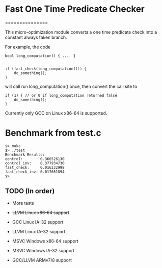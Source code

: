 # Fast One Time Predicate Checker
===============


This micro-optimization module converts a one time predicate check into a constant always taken branch.

For example, the code
    
```
bool long_computation() { .... }


if (fast_check(long_computation())) {
    do_something();
}
```

will call run long_computation() once, then convert the call site to

```
if (1) { // or 0 if long_computation returned false
    do_something();
}
```

Currently only GCC on Linux x86-64 is supported.


# Benchmark from test.c

```
$> make
$> ./test
Benchmark Results:
control:	    0.366526130
control_inv:	0.377934730
fast_check:	    0.016232998
fast_check_inv:	0.017661894
$>
```

## TODO (In order)

- More tests

- ~~LLVM Linux x86-64 support~~
- GCC Linux IA-32 support
- LLVM Linux IA-32 support
- MSVC Windows x86-64 support
- MSVC Windows IA-32 support

- GCC/LLVM ARMv7/8 support
